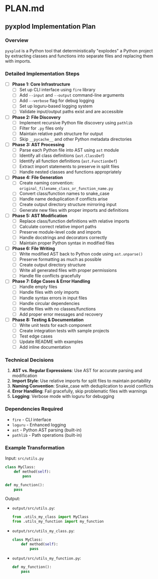 # PLAN.md

## pyxplod Implementation Plan

### Overview
`pyxplod` is a Python tool that deterministically "explodes" a Python project by extracting classes and functions into separate files and replacing them with imports.

### Detailed Implementation Steps

- [ ] **Phase 1: Core Infrastructure**
  - [ ] Set up CLI interface using `fire` library
  - [ ] Add `--input` and `--output` command-line arguments
  - [ ] Add `--verbose` flag for debug logging
  - [ ] Set up loguru-based logging system
  - [ ] Validate input/output paths exist and are accessible

- [ ] **Phase 2: File Discovery**
  - [ ] Implement recursive Python file discovery using `pathlib`
  - [ ] Filter for `.py` files only
  - [ ] Maintain relative path structure for output
  - [ ] Skip `__pycache__` and other Python metadata directories

- [ ] **Phase 3: AST Processing**
  - [ ] Parse each Python file into AST using `ast` module
  - [ ] Identify all class definitions (`ast.ClassDef`)
  - [ ] Identify all function definitions (`ast.FunctionDef`)
  - [ ] Extract import statements to preserve in split files
  - [ ] Handle nested classes and functions appropriately

- [ ] **Phase 4: File Generation**
  - [ ] Create naming convention: `original_filename_class_or_function_name.py`
  - [ ] Convert class/function names to snake_case
  - [ ] Handle name deduplication if conflicts arise
  - [ ] Create output directory structure mirroring input
  - [ ] Generate new files with proper imports and definitions

- [ ] **Phase 5: AST Modification**
  - [ ] Replace class/function definitions with relative imports
  - [ ] Calculate correct relative import paths
  - [ ] Preserve module-level code and imports
  - [ ] Handle docstrings and decorators correctly
  - [ ] Maintain proper Python syntax in modified files

- [ ] **Phase 6: File Writing**
  - [ ] Write modified AST back to Python code using `ast.unparse()`
  - [ ] Preserve formatting as much as possible
  - [ ] Create output directory structure
  - [ ] Write all generated files with proper permissions
  - [ ] Handle file conflicts gracefully

- [ ] **Phase 7: Edge Cases & Error Handling**
  - [ ] Handle empty files
  - [ ] Handle files with only imports
  - [ ] Handle syntax errors in input files
  - [ ] Handle circular dependencies
  - [ ] Handle files with no classes/functions
  - [ ] Add proper error messages and recovery

- [ ] **Phase 8: Testing & Documentation**
  - [ ] Write unit tests for each component
  - [ ] Create integration tests with sample projects
  - [ ] Test edge cases
  - [ ] Update README with examples
  - [ ] Add inline documentation

### Technical Decisions

1. **AST vs. Regular Expressions**: Use AST for accurate parsing and modification
2. **Import Style**: Use relative imports for split files to maintain portability
3. **Naming Convention**: Snake_case with deduplication to avoid conflicts
4. **Error Handling**: Fail gracefully, skip problematic files with warnings
5. **Logging**: Verbose mode with loguru for debugging

### Dependencies Required
- `fire` - CLI interface
- `loguru` - Enhanced logging
- `ast` - Python AST parsing (built-in)
- `pathlib` - Path operations (built-in)

### Example Transformation

Input: `src/utils.py`
```python
class MyClass:
    def method(self):
        pass

def my_function():
    pass
```

Output:
- `output/src/utils.py`:
  ```python
  from .utils_my_class import MyClass
  from .utils_my_function import my_function
  ```
- `output/src/utils_my_class.py`:
  ```python
  class MyClass:
      def method(self):
          pass
  ```
- `output/src/utils_my_function.py`:
  ```python
  def my_function():
      pass
  ```